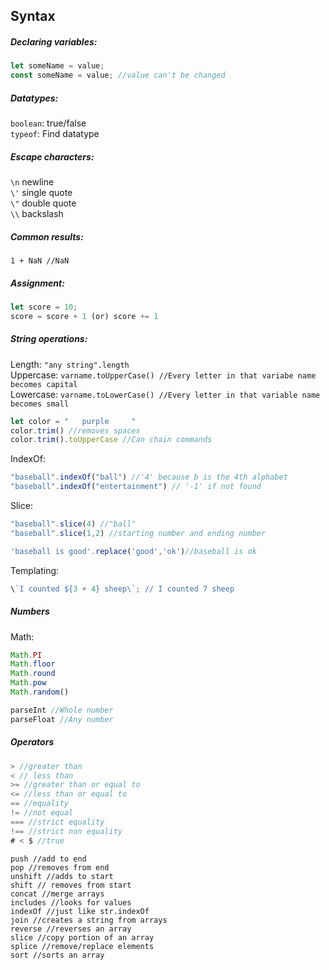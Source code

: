 ## Syntax

##### Declaring variables:
```javascript
let someName = value;
const someName = value; //value can't be changed
```

##### Datatypes:
`boolean`: true/false  
`typeof`: Find datatype

##### Escape characters:
`\n` newline  
`\'` single quote  
`\"` double quote  
`\\` backslash

##### Common results:
`1 + NaN //NaN`

##### Assignment:
```javascript 
let score = 10;
score = score + 1 (or) score += 1
```

##### String operations:
Length: `"any string".length`  
Uppercase: `varname.toUpperCase() //Every letter in that variabe name becomes capital`  
Lowercase: `varname.toLowerCase() //Every letter in that variable name becomes small`  

```javascript
let color = "   purple     "
color.trim() //removes spaces 
color.trim().toUpperCase //Can chain commands
```

IndexOf:
```javascript
"baseball".indexOf("ball") //'4' because b is the 4th alphabet
"baseball".indexOf("entertainment") // '-1' if not found
```

Slice:
```javascript
"baseball".slice(4) //"ball"
"baseball".slice(1,2) //starting number and ending number

'baseball is good'.replace('good','ok')//baseball is ok
```

Templating:
```javascript
\`I counted ${3 + 4} sheep\`; // I counted 7 sheep
```

##### Numbers

Math:
```javascript
Math.PI
Math.floor
Math.round
Math.pow
Math.random()

parseInt //Whole number
parseFloat //Any number
```


##### Operators
```javascript
> //greater than
< // less than
>= //greater than or equal to
<= //less than or equal to
== //equality
!= //not equal
=== //strict equality
!== //strict non equality
# < $ //true
```
```
push //add to end
pop //removes from end 
unshift //adds to start 
shift // removes from start
concat //merge arrays
includes //looks for values
indexOf //just like str.indexOf
join //creates a string from arrays
reverse //reverses an array
slice //copy portion of an array
splice //remove/replace elements
sort //sorts an array
```




